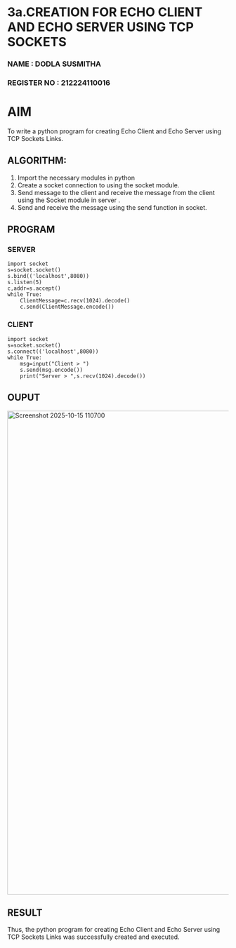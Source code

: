 # 3a.CREATION FOR ECHO CLIENT AND ECHO SERVER USING TCP SOCKETS
### NAME : DODLA SUSMITHA
### REGISTER NO : 212224110016
# AIM
To write a python program for creating Echo Client and Echo Server using TCP
Sockets Links.
## ALGORITHM:
1. Import the necessary modules in python
2. Create a socket connection to using the socket module.
3. Send message to the client and receive the message from the client using the Socket module in
 server .
4. Send and receive the message using the send function in socket.
## PROGRAM

### SERVER
```
import socket
s=socket.socket()
s.bind(('localhost',8080))
s.listen(5)
c,addr=s.accept()
while True:
    ClientMessage=c.recv(1024).decode()
    c.send(ClientMessage.encode())
```
### CLIENT
```
import socket
s=socket.socket()
s.connect(('localhost',8080))
while True:
    msg=input("Client > ")
    s.send(msg.encode())
    print("Server > ",s.recv(1024).decode())
```


## OUPUT
<img width="1919" height="1103" alt="Screenshot 2025-10-15 110700" src="https://github.com/user-attachments/assets/51ec84b2-9191-4d2d-bce4-92971b8b4feb" />

## RESULT
Thus, the python program for creating Echo Client and Echo Server using TCP Sockets Links 
was successfully created and executed.
